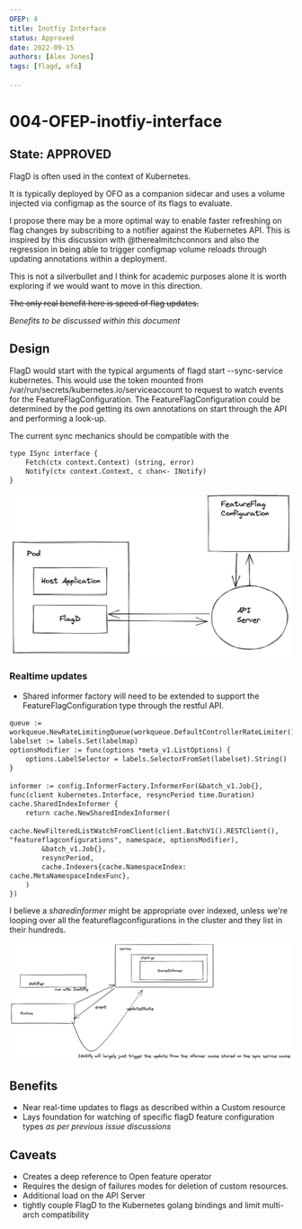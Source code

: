 ```yaml
---
OFEP: 4
title: Inotfiy Interface
status: Approved
date: 2022-09-15
authors: [Alex Jones]
tags: [flagd, ofo]

---
```

# 004-OFEP-inotfiy-interface

## State: APPROVED

FlagD is often used in the context of Kubernetes.

It is typically deployed by OFO as a companion sidecar and uses a volume injected via configmap as the source of its flags to evaluate.

I propose there may be a more optimal way to enable faster refreshing on flag changes by subscribing to a notifier against the Kubernetes API. This is inspired by this discussion with @therealmitchconnors and also the regression in being able to trigger configmap volume reloads through updating annotations within a deployment.

This is not a silverbullet and I think for academic purposes alone it is worth exploring if we would want to move in this direction.

~~The only real benefit here is speed of flag updates.~~

_Benefits to be discussed within this document_

## Design

FlagD would start with the typical arguments of flagd start --sync-service kubernetes.
This would use the token mounted from /var/run/secrets/kubernetes.io/serviceaccount to request to watch events for the FeatureFlagConfiguration. The FeatureFlagConfiguration could be determined by the pod getting its own annotations on start through the API and performing a look-up.


The current sync mechanics should be compatible with the 
```
type ISync interface {
	Fetch(ctx context.Context) (string, error)
	Notify(ctx context.Context, c chan<- INotify)
}
```



<!-- <img src="images/004-01.png" width="650px;"> -->
![unlabelled_image](images/004-01.png "unlabelled_image")

### Realtime updates
- Shared informer factory will need to be extended to support the FeatureFlagConfiguration type through the restful API.
```
queue := workqueue.NewRateLimitingQueue(workqueue.DefaultControllerRateLimiter())
labelset := labels.Set(labelmap)
optionsModifier := func(options *meta_v1.ListOptions) {
    options.LabelSelector = labels.SelectorFromSet(labelset).String()
}

informer := config.InformerFactory.InformerFor(&batch_v1.Job{}, func(client kubernetes.Interface, resyncPeriod time.Duration) cache.SharedIndexInformer {
    return cache.NewSharedIndexInformer(
        cache.NewFilteredListWatchFromClient(client.BatchV1().RESTClient(), "featureflagconfigurations", namespace, optionsModifier),
        &batch_v1.Job{},
        resyncPeriod,
        cache.Indexers{cache.NamespaceIndex: cache.MetaNamespaceIndexFunc},
    )
})
```

I believe a _sharedinformer_ might be appropriate over indexed, unless we're looping over all the featureflagconfigurations in the cluster and they list in their hundreds.

<!-- <img src="images/004-02.png" width="850px;"> -->
![unlabelled_image](images/004-02.png "unlabelled_image")


## Benefits

- Near real-time updates to flags as described within a Custom resource
- Lays foundation for watching of specific flagD feature configuration types _as per previous issue discussions_

## Caveats
- Creates a deep reference to Open feature operator
- Requires the design of failures modes for deletion of custom resources.
- Additional load on the API Server
- tightly couple FlagD to the Kubernetes golang bindings and limit multi-arch compatibility
